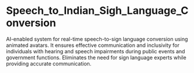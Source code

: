 # Speech_to_Indian_Sigh_Language_Conversion
AI-enabled system for real-time speech-to-sign language conversion using animated avatars. It ensures effective communication and inclusivity for individuals with hearing and speech impairments during public events and government functions. Eliminates the need for sign language experts while providing accurate communication.
